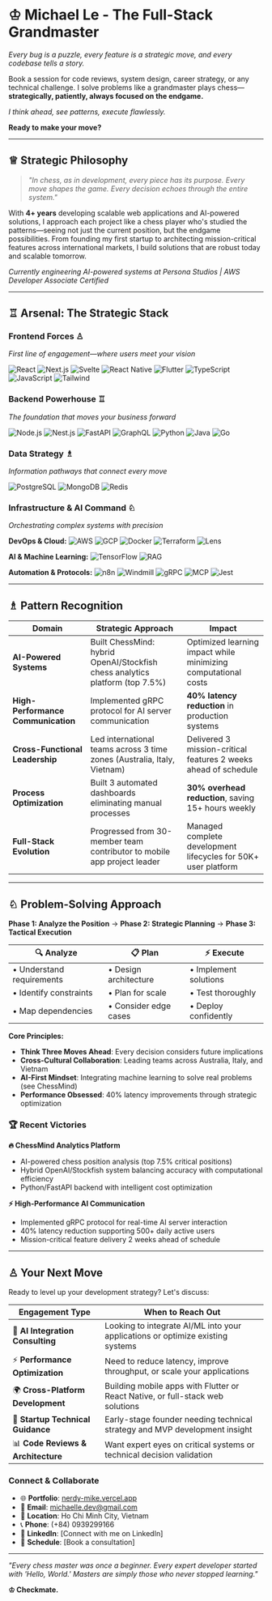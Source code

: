 # ♔ Michael Le - The Full-Stack Grandmaster

*Every bug is a puzzle, every feature is a strategic move, and every codebase tells a story.*

Book a session for code reviews, system design, career strategy, or any technical challenge. I solve problems like a grandmaster plays chess—**strategically, patiently, always focused on the endgame.**

*I think ahead, see patterns, execute flawlessly.*

**Ready to make your move?**

---

## ♕ Strategic Philosophy

> *"In chess, as in development, every piece has its purpose. Every move shapes the game. Every decision echoes through the entire system."*

With **4+ years** developing scalable web applications and AI-powered solutions, I approach each project like a chess player who's studied the patterns—seeing not just the current position, but the endgame possibilities. From founding my first startup to architecting mission-critical features across international markets, I build solutions that are robust today and scalable tomorrow.

*Currently engineering AI-powered systems at Persona Studios | AWS Developer Associate Certified*

---

## ♖ Arsenal: The Strategic Stack

### Frontend Forces ♙
*First line of engagement—where users meet your vision*

![React](https://img.shields.io/badge/React-20232A?style=flat-square&logo=react&logoColor=61DAFB) ![Next.js](https://img.shields.io/badge/Next.js-000000?style=flat-square&logo=nextdotjs&logoColor=white) ![Svelte](https://img.shields.io/badge/Svelte-FF3E00?style=flat-square&logo=svelte&logoColor=white) ![React Native](https://img.shields.io/badge/React_Native-20232A?style=flat-square&logo=react&logoColor=61DAFB) ![Flutter](https://img.shields.io/badge/Flutter-02569B?style=flat-square&logo=flutter&logoColor=white) ![TypeScript](https://img.shields.io/badge/TypeScript-007ACC?style=flat-square&logo=typescript&logoColor=white) ![JavaScript](https://img.shields.io/badge/JavaScript-F7DF1E?style=flat-square&logo=javascript&logoColor=black) ![Tailwind](https://img.shields.io/badge/Tailwind_CSS-38B2AC?style=flat-square&logo=tailwind-css&logoColor=white)

### Backend Powerhouse ♖
*The foundation that moves your business forward*

![Node.js](https://img.shields.io/badge/Node.js-43853D?style=flat-square&logo=node.js&logoColor=white) ![Nest.js](https://img.shields.io/badge/Nest.js-E0234E?style=flat-square&logo=nestjs&logoColor=white) ![FastAPI](https://img.shields.io/badge/FastAPI-009688?style=flat-square&logo=fastapi&logoColor=white) ![GraphQL](https://img.shields.io/badge/GraphQL-E10098?style=flat-square&logo=graphql&logoColor=white) ![Python](https://img.shields.io/badge/Python-3776AB?style=flat-square&logo=python&logoColor=white) ![Java](https://img.shields.io/badge/Java-ED8B00?style=flat-square&logo=java&logoColor=white) ![Go](https://img.shields.io/badge/Go-00ADD8?style=flat-square&logo=go&logoColor=white)

### Data Strategy ♗
*Information pathways that connect every move*

![PostgreSQL](https://img.shields.io/badge/PostgreSQL-316192?style=flat-square&logo=postgresql&logoColor=white) ![MongoDB](https://img.shields.io/badge/MongoDB-4EA94B?style=flat-square&logo=mongodb&logoColor=white) ![Redis](https://img.shields.io/badge/Redis-DC382D?style=flat-square&logo=redis&logoColor=white)

### Infrastructure & AI Command ♘
*Orchestrating complex systems with precision*

**DevOps & Cloud:**
![AWS](https://img.shields.io/badge/Amazon_AWS-232F3E?style=flat-square&logo=amazon-aws&logoColor=white) ![GCP](https://img.shields.io/badge/Google_Cloud-4285F4?style=flat-square&logo=google-cloud&logoColor=white) ![Docker](https://img.shields.io/badge/Docker-2496ED?style=flat-square&logo=docker&logoColor=white) ![Terraform](https://img.shields.io/badge/Terraform-623CE4?style=flat-square&logo=terraform&logoColor=white) ![Lens](https://img.shields.io/badge/Lens-3D90CE?style=flat-square&logo=lens&logoColor=white)

**AI & Machine Learning:**
![TensorFlow](https://img.shields.io/badge/TensorFlow-FF6F00?style=flat-square&logo=tensorflow&logoColor=white) ![RAG](https://img.shields.io/badge/RAG-FF6B6B?style=flat-square&logoColor=white) 

**Automation & Protocols:**
![n8n](https://img.shields.io/badge/n8n-EA4B71?style=flat-square&logo=n8n&logoColor=white) ![Windmill](https://img.shields.io/badge/Windmill-1E40AF?style=flat-square&logoColor=white) ![gRPC](https://img.shields.io/badge/gRPC-4285F4?style=flat-square&logo=grpc&logoColor=white) ![MCP](https://img.shields.io/badge/MCP-8B5CF6?style=flat-square&logoColor=white) ![Jest](https://img.shields.io/badge/Jest-C21325?style=flat-square&logo=jest&logoColor=white)

---

## ♗ Pattern Recognition

| Domain | Strategic Approach | Impact |
|--------|-------------------|---------|
| **AI-Powered Systems** | Built ChessMind: hybrid OpenAI/Stockfish chess analytics platform (top 7.5%) | Optimized learning impact while minimizing computational costs |
| **High-Performance Communication** | Implemented gRPC protocol for AI server communication | **40% latency reduction** in production systems |
| **Cross-Functional Leadership** | Led international teams across 3 time zones (Australia, Italy, Vietnam) | Delivered 3 mission-critical features 2 weeks ahead of schedule |
| **Process Optimization** | Built 3 automated dashboards eliminating manual processes | **30% overhead reduction**, saving 15+ hours weekly |
| **Full-Stack Evolution** | Progressed from 30-member team contributor to mobile app project leader | Managed complete development lifecycles for 50K+ user platform |

---

## ♘ Problem-Solving Approach

**Phase 1: Analyze the Position** → **Phase 2: Strategic Planning** → **Phase 3: Tactical Execution**

| 🔍 **Analyze** | 📋 **Plan** | ⚡ **Execute** |
|---------------|-------------|---------------|
| • Understand requirements | • Design architecture | • Implement solutions |
| • Identify constraints | • Plan for scale | • Test thoroughly |
| • Map dependencies | • Consider edge cases | • Deploy confidently |

**Core Principles:**
- **Think Three Moves Ahead**: Every decision considers future implications
- **Cross-Cultural Collaboration**: Leading teams across Australia, Italy, and Vietnam
- **AI-First Mindset**: Integrating machine learning to solve real problems (see ChessMind)
- **Performance Obsessed**: 40% latency improvements through strategic optimization

### 🏆 Recent Victories

**🔥 ChessMind Analytics Platform**
- AI-powered chess position analysis (top 7.5% critical positions)
- Hybrid OpenAI/Stockfish system balancing accuracy with computational efficiency
- Python/FastAPI backend with intelligent cost optimization

**⚡ High-Performance AI Communication**
- Implemented gRPC protocol for real-time AI server interaction
- 40% latency reduction supporting 500+ daily active users
- Mission-critical feature delivery 2 weeks ahead of schedule

---

## ♙ Your Next Move

Ready to level up your development strategy? Let's discuss:

| **Engagement Type** | **When to Reach Out** |
|-------------------|---------------------|
| 🤖 **AI Integration Consulting** | Looking to integrate AI/ML into your applications or optimize existing systems |
| ⚡ **Performance Optimization** | Need to reduce latency, improve throughput, or scale your applications |
| 🌍 **Cross-Platform Development** | Building mobile apps with Flutter or React Native, or full-stack web solutions |
| 🚀 **Startup Technical Guidance** | Early-stage founder needing technical strategy and MVP development insight |
| 📊 **Code Reviews & Architecture** | Want expert eyes on critical systems or technical decision validation |

### Connect & Collaborate

- 🌐 **Portfolio**: [nerdy-mike.vercel.app](https://nerdy-mike.vercel.app/)
- 📧 **Email**: [michaelle.dev@gmail.com](mailto:michaelle.dev@gmail.com)
- 📍 **Location**: Ho Chi Minh City, Vietnam
- 📞 **Phone**: (+84) 0939299166
- 💼 **LinkedIn**: [Connect with me on LinkedIn]
- 📅 **Schedule**: [Book a consultation]

---

*"Every chess master was once a beginner. Every expert developer started with 'Hello, World.' Masters are simply those who never stopped learning."*

**♔ Checkmate.**